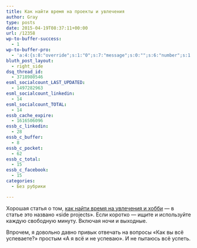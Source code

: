 ```yaml
---
title: Как найти время на проекты и увлечения
author: Gray
type: posts
date: 2015-04-19T08:37:11+00:00
url: /12358
wp-to-buffer-success:
  - 1
wp-to-buffer-pro:
  - 'a:4:{s:8:"override";s:1:"0";s:7:"message";s:0:"";s:6:"number";s:1:"1";s:16:"alternateMessage";s:0:"";}'
bluth_post_layout:
  - right_side
dsq_thread_id:
  - 3718980546
esml_socialcount_LAST_UPDATED:
  - 1497282963
esml_socialcount_linkedin:
  - 14
esml_socialcount_TOTAL:
  - 14
essb_cache_expire:
  - 1616506096
essb_c_linkedin:
  - 28
essb_c_buffer:
  - 8
essb_c_pocket:
  - 62
essb_c_total:
  - 15
essb_c_facebook:
  - 15
categories:
  - Без рубрики

---
```








Хорошая статья о том, <a href="http://blog.creativelive.com/nights-and-weekends-how-to-make-time-for-side-projects/" target="_blank">как найти время на увлечения и хобби</a> — в статье это названо &#171;side projects&#187;. Если коротко — ищите и используйте каждую свободную минуту. Включая ночи и выходные.

Впрочем, я довольно давно привык отвечать на вопросы &#171;Как вы всё успеваете?&#187; простым &#171;А я всё и не успеваю&#187;. И не пытаюсь всё успеть.